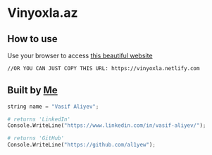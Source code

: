 # Vinyoxla.az

## How to use

Use your browser to access [this beautiful website](https://vinyoxla.netlify.com)

```bash
//OR YOU CAN JUST COPY THIS URL: https://vinyoxla.netlify.com
```

## Built by [Me](https://www.linkedin.com/in/vasif-aliyev/)

```python
string name = "Vasif Aliyev";

# returns 'LinkedIn'
Console.WriteLine("https://www.linkedin.com/in/vasif-aliyev/");

# returns 'GitHub'
Console.WriteLine("https://github.com/al1yew");

